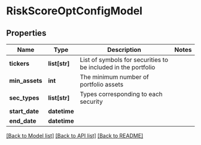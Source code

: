 # RiskScoreOptConfigModel

## Properties
Name | Type | Description | Notes
------------ | ------------- | ------------- | -------------
**tickers** | **list[str]** | List of symbols for securities to be included in the portfolio | 
**min_assets** | **int** | The minimum number of portfolio assets | 
**sec_types** | **list[str]** | Types corresponding to each security | 
**start_date** | **datetime** |  | 
**end_date** | **datetime** |  | 

[[Back to Model list]](../README.md#documentation-for-models) [[Back to API list]](../README.md#documentation-for-api-endpoints) [[Back to README]](../README.md)


